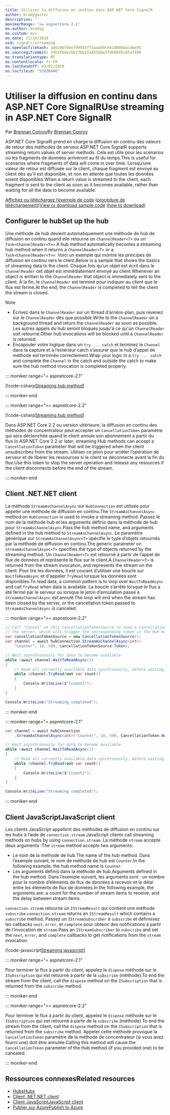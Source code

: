 ```yaml
---
title: Utiliser la diffusion en continu dans ASP.NET Core SignalR
author: bradygaster
description: ''
monikerRange: '>= aspnetcore-2.1'
ms.author: bradyg
ms.custom: mvc
ms.date: 11/14/2018
uid: signalr/streaming
ms.openlocfilehash: ade2d6fb6e799d53ff3aaa69c641d0088acdee95
ms.sourcegitcommit: 24b1f6decbb17bb22a45166e5fdb0845c65af498
ms.translationtype: MT
ms.contentlocale: fr-FR
ms.lasthandoff: 03/01/2019
ms.locfileid: "57036646"
---
```

# <a name="use-streaming-in-aspnet-core-signalr"></a><span data-ttu-id="e18ad-102">Utiliser la diffusion en continu dans ASP.NET Core SignalR</span><span class="sxs-lookup"><span data-stu-id="e18ad-102">Use streaming in ASP.NET Core SignalR</span></span>

<span data-ttu-id="e18ad-103">Par [Brennan Conroy](https://github.com/BrennanConroy)</span><span class="sxs-lookup"><span data-stu-id="e18ad-103">By [Brennan Conroy](https://github.com/BrennanConroy)</span></span>

<span data-ttu-id="e18ad-104">ASP.NET Core SignalR prend en charge la diffusion en continu des valeurs de retour des méthodes de serveur.</span><span class="sxs-lookup"><span data-stu-id="e18ad-104">ASP.NET Core SignalR supports streaming return values of server methods.</span></span> <span data-ttu-id="e18ad-105">Cela est utile pour les scénarios où les fragments de données arriveront au fil du temps.</span><span class="sxs-lookup"><span data-stu-id="e18ad-105">This is useful for scenarios where fragments of data will come in over time.</span></span> <span data-ttu-id="e18ad-106">Lorsqu’une valeur de retour est diffusée sur le client, chaque fragment est envoyé au client dès qu’il est disponible, et non en attente que toutes les données soient disponibles.</span><span class="sxs-lookup"><span data-stu-id="e18ad-106">When a return value is streamed to the client, each fragment is sent to the client as soon as it becomes available, rather than waiting for all the data to become available.</span></span>

<span data-ttu-id="e18ad-107">[Affichez ou téléchargez l’exemple de code](https://github.com/aspnet/Docs/tree/live/aspnetcore/signalr/streaming/sample) ([procédure de téléchargement](xref:index#how-to-download-a-sample))</span><span class="sxs-lookup"><span data-stu-id="e18ad-107">[View or download sample code](https://github.com/aspnet/Docs/tree/live/aspnetcore/signalr/streaming/sample) ([how to download](xref:index#how-to-download-a-sample))</span></span>

## <a name="set-up-the-hub"></a><span data-ttu-id="e18ad-108">Configurer le hub</span><span class="sxs-lookup"><span data-stu-id="e18ad-108">Set up the hub</span></span>

<span data-ttu-id="e18ad-109">Une méthode de hub devient automatiquement une méthode de hub de diffusion en continu quand elle retourne un `ChannelReader<T>` ou un `Task<ChannelReader<T>>`.</span><span class="sxs-lookup"><span data-stu-id="e18ad-109">A hub method automatically becomes a streaming hub method when it returns a `ChannelReader<T>` or a `Task<ChannelReader<T>>`.</span></span> <span data-ttu-id="e18ad-110">Voici un exemple qui montre les principes de diffusion en continu vers le client.</span><span class="sxs-lookup"><span data-stu-id="e18ad-110">Below is a sample that shows the basics of streaming data to the client.</span></span> <span data-ttu-id="e18ad-111">Chaque fois qu’un objet est écrit dans le `ChannelReader` cet objet est immédiatement envoyé au client.</span><span class="sxs-lookup"><span data-stu-id="e18ad-111">Whenever an object is written to the `ChannelReader` that object is immediately sent to the client.</span></span> <span data-ttu-id="e18ad-112">À la fin, le `ChannelReader` est terminé pour indiquer au client que le flux est fermé.</span><span class="sxs-lookup"><span data-stu-id="e18ad-112">At the end, the `ChannelReader` is completed to tell the client the stream is closed.</span></span>

> [!NOTE]
> * <span data-ttu-id="e18ad-113">Écrivez dans le `ChannelReader` sur un thread d’arrière-plan, puis revenez sur le `ChannelReader` dès que possible.</span><span class="sxs-lookup"><span data-stu-id="e18ad-113">Write to the `ChannelReader` on a background thread and return the `ChannelReader` as soon as possible.</span></span> <span data-ttu-id="e18ad-114">Les autres appels du hub seront bloqués jusqu'à ce qu'un `ChannelReader` soit retourné.</span><span class="sxs-lookup"><span data-stu-id="e18ad-114">Other hub invocations will be blocked until a `ChannelReader` is returned.</span></span>
> * <span data-ttu-id="e18ad-115">Encapsuler votre logique dans un `try ... catch` et terminez le `Channel` dans la capture et à l’extérieur catch s’assurer que le hub d’appel de méthode est terminée correctement.</span><span class="sxs-lookup"><span data-stu-id="e18ad-115">Wrap your logic in a `try ... catch` and complete the `Channel` in the catch and outside the catch to make sure the hub method invocation is completed properly.</span></span>

::: moniker range="= aspnetcore-2.1"

[!code-csharp[Streaming hub method](streaming/sample/Hubs/StreamHub.aspnetcore21.cs?name=snippet1)]

::: moniker-end

::: moniker range=">= aspnetcore-2.2"

[!code-csharp[Streaming hub method](streaming/sample/Hubs/StreamHub.cs?name=snippet1)]

<span data-ttu-id="e18ad-116">Dans ASP.NET Core 2.2 ou version ultérieure, la diffusion en continu des méthodes de concentrateur peut accepter un `CancellationToken` paramètre qui sera déclenchée quand le client annule son abonnement à partir du flux.</span><span class="sxs-lookup"><span data-stu-id="e18ad-116">In ASP.NET Core 2.2 or later, streaming Hub methods can accept a `CancellationToken` parameter that will be triggered when the client unsubscribes from the stream.</span></span> <span data-ttu-id="e18ad-117">Utiliser ce jeton pour arrêter l’opération de serveur et de libérer les ressources si le client se déconnecte avant la fin du flux.</span><span class="sxs-lookup"><span data-stu-id="e18ad-117">Use this token to stop the server operation and release any resources if the client disconnects before the end of the stream.</span></span>

::: moniker-end

## <a name="net-client"></a><span data-ttu-id="e18ad-118">Client .NET</span><span class="sxs-lookup"><span data-stu-id="e18ad-118">.NET client</span></span>

<span data-ttu-id="e18ad-119">La méthode `StreamAsChannelAsync` sur `HubConnection` est utilisée pour appeler une méthode de diffusion en continu.</span><span class="sxs-lookup"><span data-stu-id="e18ad-119">The `StreamAsChannelAsync` method on `HubConnection` is used to invoke a streaming method.</span></span> <span data-ttu-id="e18ad-120">Passez le nom de la méthode hub et les arguments définis dans la méthode de hub pour `StreamAsChannelAsync`.</span><span class="sxs-lookup"><span data-stu-id="e18ad-120">Pass the hub method name, and arguments defined in the hub method to `StreamAsChannelAsync`.</span></span> <span data-ttu-id="e18ad-121">Le paramètre générique sur `StreamAsChannelAsync<T>` spécifie le type d’objets retournés par la méthode de diffusion en continu.</span><span class="sxs-lookup"><span data-stu-id="e18ad-121">The generic parameter on `StreamAsChannelAsync<T>` specifies the type of objects returned by the streaming method.</span></span> <span data-ttu-id="e18ad-122">Un `ChannelReader<T>` est retourné à partir de l’appel de flux de données et représente le flux sur le client.</span><span class="sxs-lookup"><span data-stu-id="e18ad-122">A `ChannelReader<T>` is returned from the stream invocation, and represents the stream on the client.</span></span> <span data-ttu-id="e18ad-123">Pour lire les données, il est courant d’utiliser une boucle sur `WaitToReadAsync` et d'appeler `TryRead` lorsque les données sont disponibles.</span><span class="sxs-lookup"><span data-stu-id="e18ad-123">To read data, a common pattern is to loop over `WaitToReadAsync` and call `TryRead` when data is available.</span></span> <span data-ttu-id="e18ad-124">La boucle s’arrête lorsque le flux a été fermé par le serveur ou lorsque le jeton d’annulation passé à `StreamAsChannelAsync` est annulé.</span><span class="sxs-lookup"><span data-stu-id="e18ad-124">The loop will end when the stream has been closed by the server, or the cancellation token passed to `StreamAsChannelAsync` is canceled.</span></span>

::: moniker range=">= aspnetcore-2.2"

```csharp
// Call "Cancel" on this CancellationTokenSource to send a cancellation message to 
// the server, which will trigger the corresponding token in the Hub method.
var cancellationTokenSource = new CancellationTokenSource();
var channel = await hubConnection.StreamAsChannelAsync<int>(
    "Counter", 10, 500, cancellationTokenSource.Token);

// Wait asynchronously for data to become available
while (await channel.WaitToReadAsync())
{
    // Read all currently available data synchronously, before waiting for more data
    while (channel.TryRead(out var count))
    {
        Console.WriteLine($"{count}");
    }
}

Console.WriteLine("Streaming completed");
```

::: moniker-end

::: moniker range="= aspnetcore-2.1"

```csharp
var channel = await hubConnection
    .StreamAsChannelAsync<int>("Counter", 10, 500, CancellationToken.None);

// Wait asynchronously for data to become available
while (await channel.WaitToReadAsync())
{
    // Read all currently available data synchronously, before waiting for more data
    while (channel.TryRead(out var count))
    {
        Console.WriteLine($"{count}");
    }
}

Console.WriteLine("Streaming completed");
```

::: moniker-end

## <a name="javascript-client"></a><span data-ttu-id="e18ad-125">Client JavaScript</span><span class="sxs-lookup"><span data-stu-id="e18ad-125">JavaScript client</span></span>

<span data-ttu-id="e18ad-126">Les clients JavaScript appellent des méthodes de diffusion en continu sur les hubs à l’aide de `connection.stream`.</span><span class="sxs-lookup"><span data-stu-id="e18ad-126">JavaScript clients call streaming methods on hubs by using `connection.stream`.</span></span> <span data-ttu-id="e18ad-127">La méthode `stream` accepte deux arguments :</span><span class="sxs-lookup"><span data-stu-id="e18ad-127">The `stream` method accepts two arguments:</span></span>

* <span data-ttu-id="e18ad-128">Le nom de la méthode de hub.</span><span class="sxs-lookup"><span data-stu-id="e18ad-128">The name of the hub method.</span></span> <span data-ttu-id="e18ad-129">Dans l’exemple suivant, le nom de méthode de hub est `Counter`.</span><span class="sxs-lookup"><span data-stu-id="e18ad-129">In the following example, the hub method name is `Counter`.</span></span>
* <span data-ttu-id="e18ad-130">Les arguments définis dans la méthode de hub.</span><span class="sxs-lookup"><span data-stu-id="e18ad-130">Arguments defined in the hub method.</span></span> <span data-ttu-id="e18ad-131">Dans l’exemple suivant, les arguments sont : un nombre pour le nombre d’éléments de flux de données à recevoir et le délai entre les éléments de flux de données.</span><span class="sxs-lookup"><span data-stu-id="e18ad-131">In the following example, the arguments are: a count for the number of stream items to receive, and the delay between stream items.</span></span>

<span data-ttu-id="e18ad-132">`connection.stream` retourne un `IStreamResult` qui contient une méthode `subscribe`.</span><span class="sxs-lookup"><span data-stu-id="e18ad-132">`connection.stream` returns an `IStreamResult` which contains a `subscribe` method.</span></span> <span data-ttu-id="e18ad-133">Passez un `IStreamSubscriber` à `subscribe` et définissez les callbacks `next`, `error`, et `complete` pour obtenir des notifications à partir de l'invocation de `stream`.</span><span class="sxs-lookup"><span data-stu-id="e18ad-133">Pass an `IStreamSubscriber` to `subscribe` and set the `next`, `error`, and `complete` callbacks to get notifications from the `stream` invocation.</span></span>

[!code-javascript[Streaming javascript](streaming/sample/wwwroot/js/stream.js?range=19-36)]

::: moniker range="= aspnetcore-2.1"

<span data-ttu-id="e18ad-134">Pour terminer le flux à partir du client, appelez le `dispose` méthode sur le `ISubscription` qui est retourné à partir de la `subscribe` (méthode).</span><span class="sxs-lookup"><span data-stu-id="e18ad-134">To end the stream from the client, call the `dispose` method on the `ISubscription` that is returned from the `subscribe` method.</span></span>

::: moniker-end

::: moniker range=">= aspnetcore-2.2"

<span data-ttu-id="e18ad-135">Pour terminer le flux à partir du client, appelez le `dispose` méthode sur le `ISubscription` qui est retourné à partir de la `subscribe` (méthode).</span><span class="sxs-lookup"><span data-stu-id="e18ad-135">To end the stream from the client, call the `dispose` method on the `ISubscription` that is returned from the `subscribe` method.</span></span> <span data-ttu-id="e18ad-136">Appeler cette méthode provoque la `CancellationToken` paramètre de la méthode de concentrateur (si vous avez fourni une) doit être annulée.</span><span class="sxs-lookup"><span data-stu-id="e18ad-136">Calling this method will cause the `CancellationToken` parameter of the Hub method (if you provided one) to be canceled.</span></span>

::: moniker-end

## <a name="related-resources"></a><span data-ttu-id="e18ad-137">Ressources connexes</span><span class="sxs-lookup"><span data-stu-id="e18ad-137">Related resources</span></span>

* [<span data-ttu-id="e18ad-138">Hubs</span><span class="sxs-lookup"><span data-stu-id="e18ad-138">Hubs</span></span>](xref:signalr/hubs)
* [<span data-ttu-id="e18ad-139">Client .NET</span><span class="sxs-lookup"><span data-stu-id="e18ad-139">.NET client</span></span>](xref:signalr/dotnet-client)
* [<span data-ttu-id="e18ad-140">Client JavaScript</span><span class="sxs-lookup"><span data-stu-id="e18ad-140">JavaScript client</span></span>](xref:signalr/javascript-client)
* [<span data-ttu-id="e18ad-141">Publier sur Azure</span><span class="sxs-lookup"><span data-stu-id="e18ad-141">Publish to Azure</span></span>](xref:signalr/publish-to-azure-web-app)
